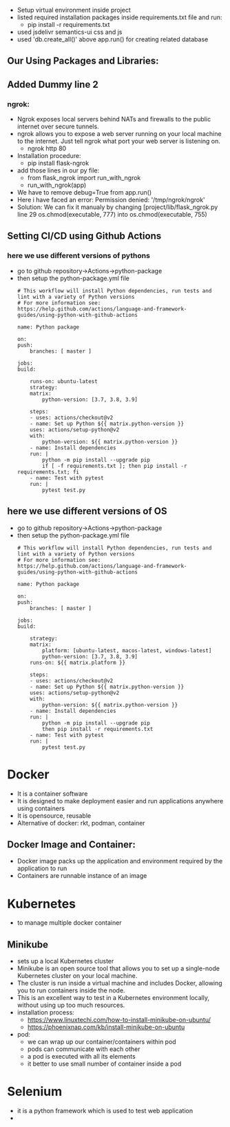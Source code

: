 - Setup virtual environment inside project
- listed required installation packages inside requirements.txt file and run:
    - pip install -r requirements.txt
- used jsdelivr semantics-ui css and js
- used 'db.create_all()' above app.run() for creating related database

## Our Using Packages and Libraries:
## Added Dummy line 2

### ngrok:
- Ngrok exposes local servers behind NATs and firewalls to the public internet over secure tunnels.
- ngrok allows you to expose a web server running on your local machine to the internet. Just tell ngrok what port your web server is listening on.
    - ngrok http 80
- Installation procedure:
    - pip install flask-ngrok
- add those lines in our py file:
    - from flask_ngrok import run_with_ngrok
    - run_with_ngrok(app)
- We have to remove debug=True from app.run()
- Here i have faced an error: Permission denied: '/tmp/ngrok/ngrok'
- Solution: We can fix it manualy by changing [project/lib/flask_ngrok.py line 29 os.chmod(executable, 777) into os.chmod(executable, 755)

## Setting CI/CD using Github Actions

### here we use different versions of pythons
- go to github repository->Actions->python-package
- then setup the python-package.yml file
    ```
    # This workflow will install Python dependencies, run tests and lint with a variety of Python versions
    # For more information see: https://help.github.com/actions/language-and-framework-guides/using-python-with-github-actions

    name: Python package

    on:
    push:
        branches: [ master ]

    jobs:
    build:

        runs-on: ubuntu-latest
        strategy:
        matrix:
            python-version: [3.7, 3.8, 3.9]

        steps:
        - uses: actions/checkout@v2
        - name: Set up Python ${{ matrix.python-version }}
        uses: actions/setup-python@v2
        with:
            python-version: ${{ matrix.python-version }}
        - name: Install dependencies
        run: |
            python -m pip install --upgrade pip
            if [ -f requirements.txt ]; then pip install -r requirements.txt; fi
        - name: Test with pytest
        run: |
            pytest test.py
    ```

## here we use different versions of OS
- go to github repository->Actions->python-package
- then setup the python-package.yml file
    ```
    # This workflow will install Python dependencies, run tests and lint with a variety of Python versions
    # For more information see: https://help.github.com/actions/language-and-framework-guides/using-python-with-github-actions

    name: Python package

    on:
    push:
        branches: [ master ]

    jobs:
    build:

        strategy:
        matrix:
            platform: [ubuntu-latest, macos-latest, windows-latest]
            python-version: [3.7, 3.8, 3.9]
        runs-on: ${{ matrix.platform }}

        steps:
        - uses: actions/checkout@v2
        - name: Set up Python ${{ matrix.python-version }}
        uses: actions/setup-python@v2
        with:
            python-version: ${{ matrix.python-version }}
        - name: Install dependencies
        run: |
            python -m pip install --upgrade pip
            then pip install -r requirements.txt
        - name: Test with pytest
        run: |
            pytest test.py
    ```

# Docker
- It is a container software
- It is designed to make deployment easier and run applications anywhere using containers
- It is opensource, reusable
- Alternative of docker: rkt, podman, container
## Docker Image and Container:
- Docker image packs up the application and environment required by the application to run
- Containers are runnable instance of an image

# Kubernetes
- to manage multiple docker container

## Minikube
- sets up a local Kubernetes cluster
- Minikube is an open source tool that allows you to set up a single-node Kubernetes cluster on your local machine.
- The cluster is run inside a virtual machine and includes Docker, allowing you to run containers inside the node.
- This is an excellent way to test in a Kubernetes environment locally, without using up too much resources.
- installation process:
    - https://www.linuxtechi.com/how-to-install-minikube-on-ubuntu/
    - https://phoenixnap.com/kb/install-minikube-on-ubuntu
- pod:
    - we can wrap up our container/containers within pod
    - pods can communicate with each other
    - a pod is executed with all its elements
    - it better to use small number of container inside a pod

# Selenium
- it is a python framework which is used to test web application
- 